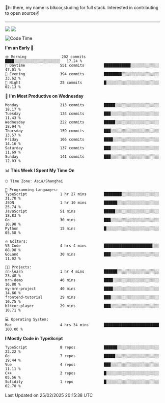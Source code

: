 👋hi there, my name is blkcor,studing for full stack.
Interested in contributing to open source✌️

<hr/>

![](https://github-readme-stats.vercel.app/api?username=blkcor)
<a href="https://github.com/blkcor/github-readme-stats">
    <img align="left" src="https://github-readme-stats.vercel.app/api/top-langs/?username=blkcor&hide=jupyter%20notebook,shaderlab,tex,c%23&langs_count=9" />
</a>


<!--START_SECTION:waka-->
![Code Time](http://img.shields.io/badge/Code%20Time-1%2C816%20hrs%2047%20mins-blue)

**I'm an Early 🐤** 

```text
🌞 Morning                202 commits         ████░░░░░░░░░░░░░░░░░░░░░   17.24 % 
🌆 Daytime                551 commits         ████████████░░░░░░░░░░░░░   47.01 % 
🌃 Evening                394 commits         ████████░░░░░░░░░░░░░░░░░   33.62 % 
🌙 Night                  25 commits          █░░░░░░░░░░░░░░░░░░░░░░░░   02.13 % 
```
📅 **I'm Most Productive on Wednesday** 

```text
Monday                   213 commits         █████░░░░░░░░░░░░░░░░░░░░   18.17 % 
Tuesday                  134 commits         ███░░░░░░░░░░░░░░░░░░░░░░   11.43 % 
Wednesday                222 commits         █████░░░░░░░░░░░░░░░░░░░░   18.94 % 
Thursday                 159 commits         ███░░░░░░░░░░░░░░░░░░░░░░   13.57 % 
Friday                   166 commits         ████░░░░░░░░░░░░░░░░░░░░░   14.16 % 
Saturday                 137 commits         ███░░░░░░░░░░░░░░░░░░░░░░   11.69 % 
Sunday                   141 commits         ███░░░░░░░░░░░░░░░░░░░░░░   12.03 % 
```


📊 **This Week I Spent My Time On** 

```text
🕑︎ Time Zone: Asia/Shanghai

💬 Programming Languages: 
TypeScript               1 hr 27 mins        ████████░░░░░░░░░░░░░░░░░   31.70 % 
JSON                     1 hr 10 mins        ██████░░░░░░░░░░░░░░░░░░░   25.74 % 
JavaScript               51 mins             █████░░░░░░░░░░░░░░░░░░░░   18.83 % 
Go                       30 mins             ███░░░░░░░░░░░░░░░░░░░░░░   10.98 % 
Python                   15 mins             █░░░░░░░░░░░░░░░░░░░░░░░░   05.58 % 

🔥 Editors: 
VS Code                  4 hrs 4 mins        ██████████████████████░░░   88.98 % 
GoLand                   30 mins             ███░░░░░░░░░░░░░░░░░░░░░░   11.02 % 

🐱‍💻 Projects: 
rn-learn                 1 hr 4 mins         ██████░░░░░░░░░░░░░░░░░░░   23.48 % 
mrn-demo                 46 mins             ████░░░░░░░░░░░░░░░░░░░░░   16.80 % 
my-mrn-project           40 mins             ████░░░░░░░░░░░░░░░░░░░░░   14.66 % 
frontend-tutorial        29 mins             ███░░░░░░░░░░░░░░░░░░░░░░   10.75 % 
blkcor-player            29 mins             ███░░░░░░░░░░░░░░░░░░░░░░   10.71 % 

💻 Operating System: 
Mac                      4 hrs 34 mins       █████████████████████████   100.00 % 
```

**I Mostly Code in TypeScript** 

```text
TypeScript               8 repos             ██████░░░░░░░░░░░░░░░░░░░   22.22 % 
Go                       7 repos             █████░░░░░░░░░░░░░░░░░░░░   19.44 % 
Vue                      4 repos             ███░░░░░░░░░░░░░░░░░░░░░░   11.11 % 
C++                      2 repos             █░░░░░░░░░░░░░░░░░░░░░░░░   05.56 % 
Solidity                 1 repo              █░░░░░░░░░░░░░░░░░░░░░░░░   02.78 % 
```




 Last Updated on 25/02/2025 20:15:38 UTC
<!--END_SECTION:waka-->


